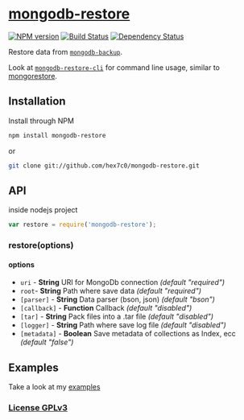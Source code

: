 # [mongodb-restore](http://supergiovane.tk/#/mongodb-restore)

[![NPM version](https://badge.fury.io/js/mongodb-restore.svg)](http://badge.fury.io/js/mongodb-restore)
[![Build Status](https://travis-ci.org/hex7c0/mongodb-restore.svg)](https://travis-ci.org/hex7c0/mongodb-restore)
[![Dependency Status](https://david-dm.org/hex7c0/mongodb-restore/status.svg)](https://david-dm.org/hex7c0/mongodb-restore)

Restore data from [`mongodb-backup`](https://github.com/hex7c0/mongodb-backup).

Look at [`mongodb-restore-cli`](https://github.com/hex7c0/mongodb-restore-cli) for command line usage, similar to [mongorestore](http://docs.mongodb.org/manual/reference/program/mongorestore/).

## Installation

Install through NPM

```bash
npm install mongodb-restore
```
or
```bash
git clone git://github.com/hex7c0/mongodb-restore.git
```

## API

inside nodejs project
```js
var restore = require('mongodb-restore');
```

### restore(options)

#### options

 - `uri` - **String** URI for MongoDb connection *(default "required")*
 - `root`- **String** Path where save data *(default "required")*
 - `[parser]` - **String** Data parser (bson, json) *(default "bson")*
 - `[callback]` - **Function** Callback *(default "disabled")*
 - `[tar]` - **String** Pack files into a .tar file *(default "disabled")*
 - `[logger]` - **String** Path where save log file *(default "disabled")*
 - `[metadata]` - **Boolean** Save metadata of collections as Index, ecc *(default "false")*

## Examples

Take a look at my [examples](https://github.com/hex7c0/mongodb-restore/tree/master/examples)

### [License GPLv3](http://opensource.org/licenses/GPL-3.0)
